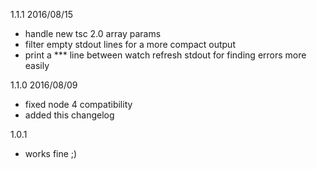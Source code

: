 
1.1.1 2016/08/15
- handle new tsc 2.0 array params
- filter empty stdout lines for a more compact output
- print a *** line between watch refresh stdout for finding errors more easily

1.1.0 2016/08/09
- fixed node 4 compatibility
- added this changelog

1.0.1
- works fine ;)
